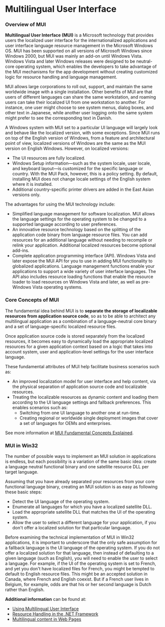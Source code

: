 

# Multilingual User Interface

### **Overview of MUI**

**Multilingual User Interface (MUI)** is a Microsoft technology that provides users the localized user interface for the internationalized applications and user interface language resource management in the Microsoft Windows OS. MUI has been supported on all versions of Microsoft Windows since Windows 2000, but MUI was mainly an add-on until Windows Vista. Windows Vista and later Windows releases were designed to be neutral-core operating system, which enables the developers to take advantage of the MUI mechanisms for the app development without creating customized logic for resource handling and language management.

MUI allows large corporations to roll out, support, and maintain the same worldwide image with a single installation. Other benefits of MUI are that users of different languages can share the same workstation, and roaming users can take their localized UI from one workstation to another. For instance, one user might choose to see system menus, dialog boxes, and other text in Japanese, while another user logging onto the same system might prefer to see the corresponding text in Danish.

A Windows system with MUI set to a particular UI language will largely look and behave like the localized version, with some exceptions. Since MUI runs on top of the English version of Windows, from a feature and architectural point of view, localized versions of Windows are the same as the MUI version on English Windows. However, on localized versions:

-   The UI resources are fully localized.
-   Windows Setup information—such as the system locale, user locale, and keyboard layout—is customized for the specific language or country. With the MUI Pack, however, this is a policy setting. By default, installing MUI does not change locale settings of the English system where it is installed.
-   Additional country-specific printer drivers are added in the East Asian versions only.

The advantages for using the MUI technology include:

-   Simplified language management for software localization. MUI allows the language settings for the operating system to be changed to a supported language according to user preferences.
-   An innovative resource technology based on the splitting of the application code binary from language resource files. You can add resources for an additional language without needing to recompile or relink your application. Additional localized resources become optional add-ins.
-   Complete application programming interface (API). Windows Vista and later expose the MUI API for you to use in adding MUI functionality to globalized applications. Language management functions enable your applications to support a wide variety of user interface languages. The API also includes resource loading functions that enable the resource loader to load resources on Windows Vista and later, as well as pre-Windows Vista operating systems.

### Core Concepts of MUI

The fundamental idea behind MUI is to **separate the storage of localizable resources from application source code**, so as to be able to architect any multilingual application as a combination of a language-neutral core binary and a set of language-specific localized resource files.

Once application source code is stored separately from the localized resources, it becomes easy to dynamically load the appropriate localized resources for a given application context based on a logic that takes into account system, user and application-level settings for the user interface language.

These fundamental attributes of MUI help facilitate business scenarios such as:

-   An improved localization model for user interface and help content, via the physical separation of application source code and localizable resources.
-   Treating the localizable resources as dynamic content and loading them according to the UI language settings and fallback preferences. This enables scenarios such as:
    -   Switching from one UI language to another one at run-time.
    -   Creating regional or worldwide single deployment images that cover a set of languages for OEMs and enterprises.

See more information at [MUI Fundamental Concepts Explained](https://msdn.microsoft.com/en-us/library/windows/desktop/ee264324(v=vs.85).aspx).

### MUI in Win32

The number of possible ways to implement an MUI solution in applications is endless, but each possibility is a variation of the same basic idea: create a language neutral functional binary and one satellite resource DLL per target language.

Assuming that you have already separated your resources from your core functional language binary, creating an MUI solution is as easy as following these basic steps:

-   Detect the UI language of the operating system.
-   Enumerate all languages for which you have a localized satellite DLL.
-   Load the appropriate satellite DLL that matches the UI of the operating system.
-   Allow the user to select a different language for your application, if you don't offer a localized solution for that particular language.

Before examining the technical implementation of MUI in Win32 applications, it is important to underscore that the only safe assumption for a fallback language is the UI language of the operating system. If you do not offer a localized solution for that language, then instead of defaulting to a given language (such as English), you will need to enable the user to select a language. For example, if the UI of the operating system is set to French, and yet you don't have localized files for French, you might be tempted to default to English resource files. This might be an accepted solution in Canada, where French and English coexist. But if a French user lives in Belgium, for example, odds are that his or her second language is Dutch rather than English.

**Additional information** can be found at:

-   [Using Multilingual User Interface](https://msdn.microsoft.com/en-us/library/windows/desktop/dd374113(v=vs.85).aspx) 
-   [Resource Handling in the .NET Framework](https://msdn.microsoft.com/en-US/library/mt670612) 
-   [Multilingual content in Web Pages](https://msdn.microsoft.com/en-US/library/mt670613) 


